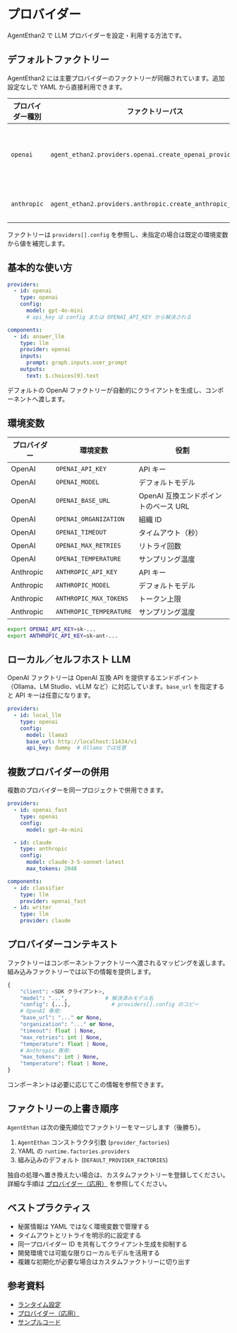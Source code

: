 # プロバイダー

AgentEthan2 で LLM プロバイダーを設定・利用する方法です。

## デフォルトファクトリー

AgentEthan2 には主要プロバイダーのファクトリーが同梱されています。追加設定なしで YAML から直接利用できます。

| プロバイダー種別 | ファクトリーパス | 主な設定キー |
| ---------------- | ---------------- | ------------- |
| `openai`         | `agent_ethan2.providers.openai.create_openai_provider` | `api_key`, `model`, `base_url`, `organization`, `timeout`, `max_retries`, `temperature` |
| `anthropic`      | `agent_ethan2.providers.anthropic.create_anthropic_provider` | `api_key`, `model`, `max_tokens`, `temperature` |

ファクトリーは `providers[].config` を参照し、未指定の場合は既定の環境変数から値を補完します。

## 基本的な使い方

```yaml
providers:
  - id: openai
    type: openai
    config:
      model: gpt-4o-mini
      # api_key は config または OPENAI_API_KEY から解決される

components:
  - id: answer_llm
    type: llm
    provider: openai
    inputs:
      prompt: graph.inputs.user_prompt
    outputs:
      text: $.choices[0].text
```

デフォルトの OpenAI ファクトリーが自動的にクライアントを生成し、コンポーネントへ渡します。

## 環境変数

| プロバイダー | 環境変数 | 役割 |
| ------------ | -------- | ---- |
| OpenAI | `OPENAI_API_KEY` | API キー |
| OpenAI | `OPENAI_MODEL` | デフォルトモデル |
| OpenAI | `OPENAI_BASE_URL` | OpenAI 互換エンドポイントのベース URL |
| OpenAI | `OPENAI_ORGANIZATION` | 組織 ID |
| OpenAI | `OPENAI_TIMEOUT` | タイムアウト（秒） |
| OpenAI | `OPENAI_MAX_RETRIES` | リトライ回数 |
| OpenAI | `OPENAI_TEMPERATURE` | サンプリング温度 |
| Anthropic | `ANTHROPIC_API_KEY` | API キー |
| Anthropic | `ANTHROPIC_MODEL` | デフォルトモデル |
| Anthropic | `ANTHROPIC_MAX_TOKENS` | トークン上限 |
| Anthropic | `ANTHROPIC_TEMPERATURE` | サンプリング温度 |

```bash
export OPENAI_API_KEY=sk-...
export ANTHROPIC_API_KEY=sk-ant-...
```

## ローカル／セルフホスト LLM

OpenAI ファクトリーは OpenAI 互換 API を提供するエンドポイント（Ollama、LM Studio、vLLM など）に対応しています。`base_url` を指定すると API キーは任意になります。

```yaml
providers:
  - id: local_llm
    type: openai
    config:
      model: llama3
      base_url: http://localhost:11434/v1
      api_key: dummy  # Ollama では任意
```

## 複数プロバイダーの併用

複数のプロバイダーを同一プロジェクトで併用できます。

```yaml
providers:
  - id: openai_fast
    type: openai
    config:
      model: gpt-4o-mini

  - id: claude
    type: anthropic
    config:
      model: claude-3-5-sonnet-latest
      max_tokens: 2048

components:
  - id: classifier
    type: llm
    provider: openai_fast
  - id: writer
    type: llm
    provider: claude
```

## プロバイダーコンテキスト

ファクトリーはコンポーネントファクトリーへ渡されるマッピングを返します。組み込みファクトリーでは以下の情報を提供します。

```python
{
    "client": <SDK クライアント>,
    "model": "...",            # 解決済みモデル名
    "config": {...},             # providers[].config のコピー
    # OpenAI 専用:
    "base_url": "..." or None,
    "organization": "..." or None,
    "timeout": float | None,
    "max_retries": int | None,
    "temperature": float | None,
    # Anthropic 専用:
    "max_tokens": int | None,
    "temperature": float | None,
}
```

コンポーネントは必要に応じてこの情報を参照できます。

## ファクトリーの上書き順序

`AgentEthan` は次の優先順位でファクトリーをマージします（後勝ち）。

1. `AgentEthan` コンストラクタ引数 (`provider_factories`)
2. YAML の `runtime.factories.providers`
3. 組み込みのデフォルト (`DEFAULT_PROVIDER_FACTORIES`)

独自の処理へ置き換えたい場合は、カスタムファクトリーを登録してください。詳細な手順は [プロバイダー（応用）](./providers-advanced.md) を参照してください。

## ベストプラクティス

- 秘匿情報は YAML ではなく環境変数で管理する
- タイムアウトとリトライを明示的に設定する
- 同一プロバイダー ID を共有してクライアント生成を抑制する
- 開発環境では可能な限りローカルモデルを活用する
- 複雑な初期化が必要な場合はカスタムファクトリーに切り出す

## 参考資料

- [ランタイム設定](./runtime-config.md)
- [プロバイダー（応用）](./providers-advanced.md)
- [サンプルコード](../examples/)
